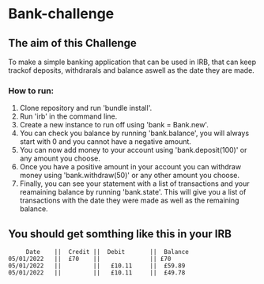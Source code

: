 # Bank-challenge

## The aim of this Challenge
To make a simple banking application that can be used in IRB, that can keep trackof deposits, withdrarals and balance aswell as the date they are made. 

### How to run:
1. Clone repository and run 'bundle install'.
2. Run 'irb' in the command line.
3. Create a new instance to run off using 'bank = Bank.new'.
4. You can check you balance by running 'bank.balance', you will always start with 0 and you cannot have a negative amount.
5. You can now add money to your account using 'bank.deposit(100)' or any amount you choose.
6. Once you have a positive amount in your account you can withdraw money using 'bank.withdraw(50)' or any other amount you choose.
7. Finally, you can see your statement with a list of transactions and your reamaining balance by running 'bank.state'. This will give you a list of transactions with the date they were made as well as the remaining balance. 

## You should get somthing like this in your IRB
```
     Date    ||  Credit ||  Debit       ||  Balance
05/01/2022   ||  £70    ||              || £70
05/01/2022   ||         ||   £10.11     ||  £59.89
05/01/2022   ||         ||   £10.11     ||  £49.78
```
